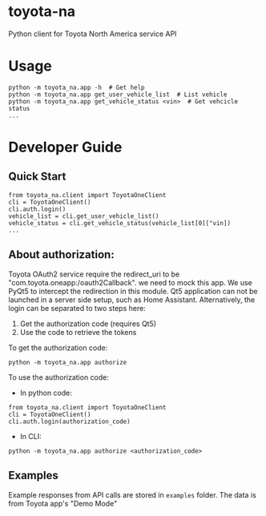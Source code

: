 # toyota-na
Python client for Toyota North America service API

# Usage
```
python -m toyota_na.app -h  # Get help
python -m toyota_na.app get_user_vehicle_list  # List vehicle
python -m toyota_na.app get_vehicle_status <vin>  # Get vehcicle status
...
```

# Developer Guide
## Quick Start
```
from toyota_na.client import ToyotaOneClient
cli = ToyotaOneClient()
cli.auth.login()
vehicle_list = cli.get_user_vehicle_list()
vehicle_status = cli.get_vehicle_status(vehicle_list[0]["vin])
...
```
## About authorization:
Toyota OAuth2 service require the redirect_uri to be "com.toyota.oneapp:/oauth2Callback".
we need to mock this app. We use PyQt5 to intercept the redirection in this module.
Qt5 application can not be launched in a server side setup, such as Home Assistant.
Alternatively, the login can be separated to two steps here:
1. Get the authorization code (requires Qt5)
2. Use the code to retrieve the tokens


To get the authorization code:
```
python -m toyota_na.app authorize
```
To use the authorization code:
- In python code:
```
from toyota_na.client import ToyotaOneClient
cli = ToyotaOneClient()
cli.auth.login(authorization_code)
```
- In CLI:
```
python -m toyota_na.app authorize <authorization_code>
```
## Examples
Example responses from API calls are stored in `examples` folder. The data is from Toyota app's "Demo Mode"